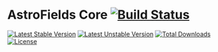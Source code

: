 # AstroFields Core [![Build Status](http://img.shields.io/travis/AstroFields/Core.svg?style=flat-square)](https://travis-ci.org/AstroFields/Core)

[![Latest Stable Version](https://poser.pugx.org/wecodemore/astrofields-core/v/stable.svg)](https://packagist.org/packages/wecodemore/astrofields-core)
[![Latest Unstable Version](https://poser.pugx.org/wecodemore/astrofields-core/v/unstable.svg)](https://packagist.org/packages/wecodemore/astrofields-core)
[![Total Downloads](https://poser.pugx.org/wecodemore/astrofields-core/downloads.svg)](https://packagist.org/packages/wecodemore/astrofields-core)
[![License](https://poser.pugx.org/wecodemore/astrofields-core/license.svg)](https://packagist.org/packages/wecodemore/astrofields-core)
